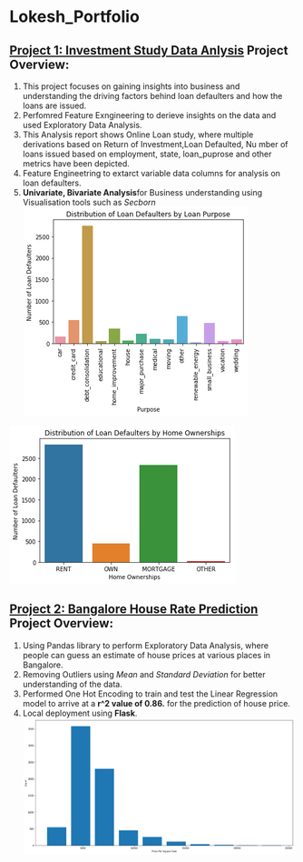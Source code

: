 # Lokesh_Portfolio

## [Project 1: Investment Study Data Anlysis](https://github.com/Lokeshrathi/Investment-Study-) Project Overview:

1. This project focuses on gaining insights into business and understanding the driving factors behind loan defaulters and how the loans are issued.
2. Perfomred Feature Exngineering to derieve insights on the data and used Exploratory Data Analysis.
3. This Analysis report shows Online Loan study, where multiple derivations based on Return of Investment,Loan Defaulted, Nu mber of loans issued based on employment, state, loan_puprose and other metrics have been depicted.
4. Feature Engineetring to extarct variable data columns for analysis on loan defaulters.
5. **Univariate, Bivariate Analysis**for Business understanding using Visualisation tools such as *Secborn*
![](/images/download.png)

![](/images/download%20(2).png)


## [Project 2: Bangalore House Rate Prediction](https://github.com/Lokeshrathi/Bangalore-house-s-rate) Project Overview:

1. Using Pandas library to perform Exploratory Data Analysis, where people can guess an estimate of house prices at various places in Bangalore.
2. Removing Outliers using *Mean* and *Standard Deviation* for better understanding of the data.
3. Performed One Hot Encoding to train and test the Linear Regression model to arrive at a **r^2 value of 0.86.** for the prediction of house price.
4. Local deployment using **Flask**.
![](/images/download%20(3).png)
 
